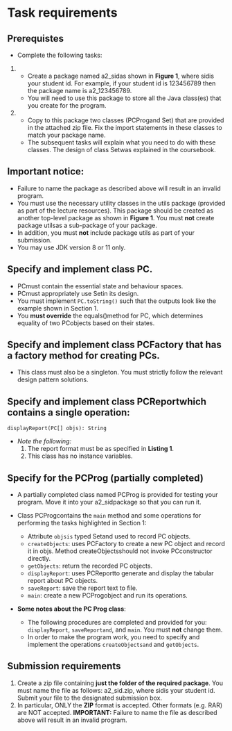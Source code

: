 # Task requirements
## Prerequistes 

- Complete the following tasks:

1.  - Create a package named a2\_sidas shown in **Figure 1**, where sidis your student id. For example, if your student id is 123456789 then the package name is a2\_123456789.
    - You will need to use this package to store all the Java class(es) that you create for the program.

2.  - Copy to this package two classes (PCProgand Set) that are provided in the attached zip file. Fix the import statements in these classes to match your package name.
    - The subsequent tasks will explain what you need to do with these classes. The design of class Setwas explained in the coursebook.

## Important notice: 
+ Failure to name the package as described above will result in an invalid program.
+ You must use the necessary utility classes in the utils package (provided as part of the lecture resources). This package should be created as another top-level package as shown in **Figure 1**. You must **not** create package utilsas a sub-package of your package. 
+ In addition, you must **not** include package utils as part of your submission.
+ You may use JDK version 8 or 11 only.

## Specify and implement class PC.
+ PCmust contain the essential state and behaviour spaces.
+ PCmust appropriately use Setin its design.
+ You must implement ```PC.toString()``` such that the outputs look like the example shown in
Section 1.
+ You **must override** the equals()method for PC, which determines equality of two PCobjects based on their states.

## Specify and implement class PCFactory that has a factory method for creating PCs. 
+ This class must also be a singleton. You must strictly follow the relevant design pattern solutions.

## Specify and implement class PCReportwhich contains a single operation:

```displayReport(PC[] objs): String```

- *Note the following:*
   1. The report format must be as specified in **Listing 1**.
   2. This class has no instance variables.

## Specify for the PCProg (partially completed)
- A partially completed class named PCProg is provided for testing your program. Move it into your a2\_sidpackage so that you can run it. 
- Class PCProgcontains the ```main``` method and some operations for performing the tasks highlighted in Section 1:
  +  Attribute ```objsis``` typed Set<PC>and used to record PC objects.
  +  ```createObjects```: uses PCFactory to create a new PC object and record it in objs. Method createObjectsshould not invoke PCconstructor directly.
  + ```getObjects```: return the recorded PC objects.
  + ```displayReport```: uses PCReportto generate and display the tabular report about PC objects.
  + ```saveReport```: save the report text to file.
  + ```main```: create a new PCProgobject and run its operations.

- **Some notes about the PC Prog class**:
  + The following procedures are completed and provided for you: ```displayReport```, ```saveReportand```, and ```main```. You must **not** change them.
  + In order to make the program work, you need to specify and implement the operations ```createObjectsand``` and ```getObjects```.

## Submission requirements
1. Create a zip file containing **just the folder of the required package**. You must name the file as follows: a2\_sid.zip, where sidis your student id. Submit your file to the designated submission box.
2. In particular, ONLY the **ZIP** format is accepted. Other formats (e.g. RAR) are NOT accepted.
**IMPORTANT:** Failure to name the file as described above will result in an invalid program.
